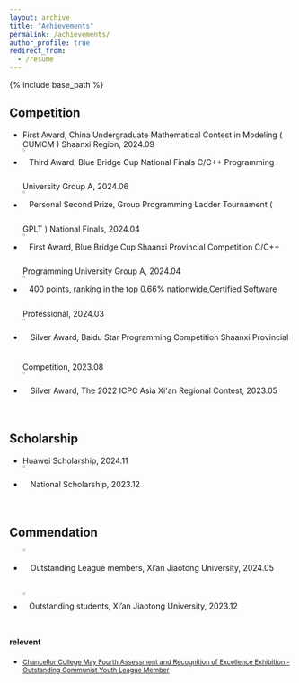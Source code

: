 ```yaml
---
layout: archive
title: "Achievements"
permalink: /achievements/
author_profile: true
redirect_from:
  - /resume
---
```


{% include base_path %}


## Competition  

* First Award, China Undergraduate Mathematical Contest in Modeling ( CUMCM ) Shaanxi Region, 2024.09
* [<img src="https://raw.githubusercontent.com/reallinshengxiang/reallinshengxiang.github.io/refs/heads/master/images/Third%20Award%2C%20Blue%20Bridge%20Cup%20National%20Finals%20CC%2B%2B%20Programming%20University%20Group%20A.webp"  align = "middle"  width="1.5%"/>](../cv/Third%20Award%2C%20Blue%20Bridge%20Cup%20National%20Finals%20C%2B%2B%20Programming%20University%20Group%20A.pdf) Third Award, Blue Bridge Cup National Finals C/C++ Programming University Group A, 2024.06     
* [<img src="https://raw.githubusercontent.com/reallinshengxiang/reallinshengxiang.github.io/refs/heads/master/images/Personal%20Second%20Prize%2C%20Group%20Programming%20Ladder%20Tournament%20(%20GPLT%20)%20National%20Finals.webp"  align = "middle"  width="1.5%"/>](../cv/Personal%20Second%20Prize%2C%20Group%20Programming%20Ladder%20Tourn.pdf)  Personal Second Prize, Group Programming Ladder Tournament ( GPLT ) National Finals, 2024.04   
* [<img src="https://raw.githubusercontent.com/reallinshengxiang/reallinshengxiang.github.io/refs/heads/master/images/First%20Award%2C%20Blue%20Bridge%20Cup%20Shaanxi%20Provincial%20Competition%20CC%2B%2B%20Programming%20University%20Group%20A.webp"  align = "middle"  width="1.5%"/>](../cv/First%20Award%2C%20Blue%20Bridge%20Cup%20Shaanxi%20Provincial%20Competition%20C%2B%2B.pdf)  First Award, Blue Bridge Cup Shaanxi Provincial Competition C/C++ Programming University Group A, 2024.04   
* [<img src="https://raw.githubusercontent.com/reallinshengxiang/reallinshengxiang.github.io/refs/heads/master/images/400%20points%2C%20ranking%20in%20the%20top%200.66%25%20nationwide%2CCertified%20Software%20Professional.webp"  align = "middle"  width="1.5%"/>](../cv/400%20points%2C%20ranking%20in%20the%20top%200.66%25%20nationwide%2CCertified%20Software%20Professional.pdf) 400 points, ranking in the top 0.66% nationwide,Certified Software Professional, 2024.03   
* [<img src="https://raw.githubusercontent.com/reallinshengxiang/reallinshengxiang.github.io/refs/heads/master/images/Silver%20Award%2C%20Baidu%20Star%20Programming%20Competition%20Shaanxi%20Provincial%20Competition%20.webp"  align = "middle"  width="2%"/>](../cv/Silver%20Award%2C%20Baidu%20Star%20Programming%20Competition%20Shaanxi%20Provincial%20Competition.pdf)  Silver Award, Baidu Star Programming Competition Shaanxi Provincial Competition, 2023.08   
* [<img src="https://raw.githubusercontent.com/reallinshengxiang/reallinshengxiang.github.io/refs/heads/master/images/Silver%20Award%2C%20The%202022%20ICPC%20Asia%20Xi%E2%80%99an%20Regional%20Contest.webp"  align = "middle"  width="2%"/>](../cv/Silver%20Award%2C%20The%202022%20ICPC%20Asia%20Xi’an%20Regional%20Contest.pdf)  Silver Award, The 2022 ICPC Asia Xi'an Regional Contest, 2023.05   

## Scholarship  
* Huawei Scholarship, 2024.11
* [<img src="https://raw.githubusercontent.com/reallinshengxiang/reallinshengxiang.github.io/refs/heads/master/images/National%20Scholarship.webp"  align = "middle"  width="2%"/>](../cv/National%20Scholarship.pdf) National Scholarship, 2023.12   

## Commendation  

* [<img src="https://raw.githubusercontent.com/reallinshengxiang/reallinshengxiang.github.io/refs/heads/master/images/Outstanding%20League%20members%2C%20Xi%E2%80%99an%20Jiaotong%20University.webp"  align = "middle"  width="2%"/>](../cv/Outstanding%20League%20members%2C%20Xi’an.pdf)  Outstanding League members, Xi’an Jiaotong University, 2024.05   
* [<img src="https://raw.githubusercontent.com/reallinshengxiang/reallinshengxiang.github.io/refs/heads/master/images/Outstanding%20students%2C%20Xi%E2%80%99an%20Jiaotong%20University.webp"  align = "middle"  width="1.5%"/>](../cv/Outstanding%20students%2C%20Xi’an%20Jiaotong%20University.pdf)  Outstanding students, Xi’an Jiaotong University, 2023.12 
  

#### relevent
* [ <small>Chancellor College May Fourth Assessment and Recognition of Excellence Exhibition - Outstanding Communist Youth League Member</small>](https://mp.weixin.qq.com/s?__biz=MzkyOTU3MTcxNQ==&mid=2247487908&idx=1&sn=c9487c0bd44b93c8415f06e3837cd073&chksm=c3669065da810c6831c229fd53bb63696b61f1d484bacbdd0b4438a09d46b3f0ce4da779f90e&mpshare=1&scene=23&srcid=1116aEEVSbcCMvfBkzhwD1vy&sharer_shareinfo=8abcecfef1130d11f4090c2bda30e07a&sharer_shareinfo_first=8abcecfef1130d11f4090c2bda30e07a#rd)

